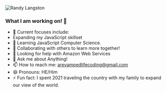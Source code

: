 ![Randy Langston](https://user-images.githubusercontent.com/83686830/137592107-081f8785-c7c1-4200-806b-da665687177b.png)



### What I am working on! 👋


- 🔭 Current focuses include: 
- Expanding my JavaScript skillset
- 🌱 Learning JavaScript Computer Science.
- 👯 Collaborating with others to learn more together!
- 🤔 Looking for help with Amazon Web Services
- 💬 Ask me about Anything!
- 📫 How to reach me: arevampedlifecoding@gmail.com
- 😄 Pronouns: HE/Him
- ⚡ Fun fact: I spent 2021 traveling the country with my family to expand our view of the world.

